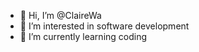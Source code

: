 - 👋 Hi, I’m @ClaireWa
- 👀 I’m interested in software development
- 🌱 I’m currently learning coding


<!---
ClaireWa/ClaireWa is a ✨ special ✨ repository because its `README.md` (this file) appears on your GitHub profile.
You can click the Preview link to take a look at your changes.
--->
